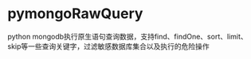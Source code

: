 # pymongoRawQuery
python mongodb执行原生语句查询数据，支持find、findOne、sort、limit、skip等一些查询关键字，过滤敏感数据库集合以及执行的危险操作
